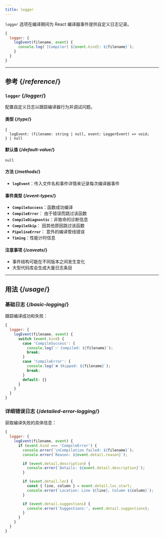 ```yaml
---
title: logger
---
```


<Intro>

`logger` 选项在编译期间为 React 编译器事件提供自定义日志记录。

</Intro>

```js
{
  logger: {
    logEvent(filename, event) {
      console.log(`[Compiler] ${event.kind}: ${filename}`);
    }
  }
}
```

<InlineToc />

---

## 参考 {/*reference*/}

### `logger` {/*logger*/}

配置自定义日志以跟踪编译器行为并调试问题。

#### 类型 {/*type*/}

```
{
  logEvent: (filename: string | null, event: LoggerEvent) => void;
} | null
```

#### 默认值 {/*default-value*/}

`null`

#### 方法 {/*methods*/}

- **`logEvent`**：传入文件名和事件详情来记录每次编译器事件

#### 事件类型 {/*event-types*/}

- **`CompileSuccess`**：函数成功编译
- **`CompileError`**： 由于错误而跳过该函数
- **`CompileDiagnostic`**：非致命的诊断信息
- **`CompileSkip`**： 因其他原因跳过该函数
- **`PipelineError`**： 意外的编译管线错误
- **`Timing`**：性能计时信息


#### 注意事项 {/*caveats*/}

- 事件结构可能在不同版本之间发生变化
- 大型代码库会生成大量日志条目

---

## 用法 {/*usage*/}


### 基础日志 {/*basic-logging*/}

跟踪编译成功和失败：

```js
{
  logger: {
    logEvent(filename, event) {
      switch (event.kind) {
        case 'CompileSuccess': {
          console.log(`✅ Compiled: ${filename}`);
          break;
        }
        case 'CompileError': {
          console.log(`❌ Skipped: ${filename}`);
          break;
        }
        default: {}
      }
    }
  }
}
```

### 详细错误日志 {/*detailed-error-logging*/}

获取编译失败的具体信息：

```js
{
  logger: {
    logEvent(filename, event) {
      if (event.kind === 'CompileError') {
        console.error(`\nCompilation failed: ${filename}`);
        console.error(`Reason: ${event.detail.reason}`);

        if (event.detail.description) {
          console.error(`Details: ${event.detail.description}`);
        }

        if (event.detail.loc) {
          const { line, column } = event.detail.loc.start;
          console.error(`Location: Line ${line}, Column ${column}`);
        }

        if (event.detail.suggestions) {
          console.error('Suggestions:', event.detail.suggestions);
        }
      }
    }
  }
}
```
